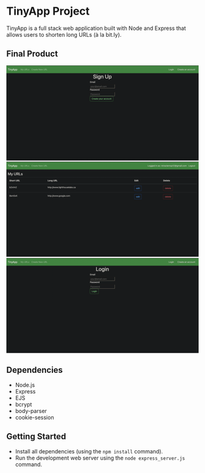 # TinyApp Project

TinyApp is a full stack web application built with Node and Express that allows users to shorten long URLs (à la bit.ly).

## Final Product

!["sign up page"](https://github.com/Baila3/tinyapp/blob/main/docs/Screen%20Shot%202022-04-23%20at%204.16.36%20PM.png)
!["urls page"](https://github.com/Baila3/tinyapp/blob/main/docs/Screen%20Shot%202022-04-23%20at%204.15.58%20PM.png)
!["login page"](https://github.com/Baila3/tinyapp/blob/main/docs/Screen%20Shot%202022-04-23%20at%204.16.46%20PM.png)
## Dependencies

- Node.js
- Express
- EJS
- bcrypt
- body-parser
- cookie-session


## Getting Started

- Install all dependencies (using the `npm install` command).
- Run the development web server using the `node express_server.js` command.